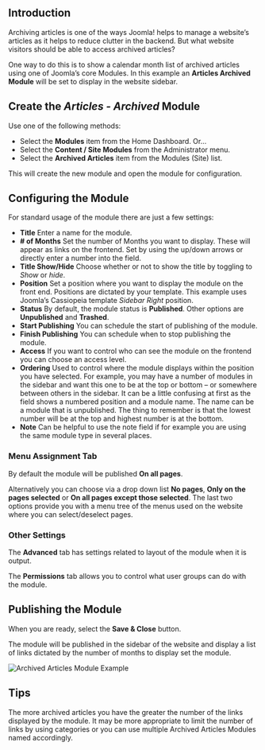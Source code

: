 <!-- Filename: J4.x:How_to_Show_a_Calendar_Month_List_of_Archived_Articles_Using_a_Module / Display title: Archived Articles -->

## Introduction

Archiving articles is one of the ways Joomla! helps to manage a website’s
articles as it helps to reduce clutter in the backend. But what website
visitors should be able to access archived articles?

One way to do this is to show a calendar month list of archived articles
using one of Joomla’s core Modules. In this example an **Articles Archived
Module** will be set to display in the website sidebar.

## Create the *Articles - Archived* Module

Use one of the following methods:
* Select the **Modules** item from the Home Dashboard. Or...
* Select the **Content / Site Modules** from the Administrator menu.
* Select the **Archived Articles** item from the Modules (Site) list.

This will create the new module and open the module for configuration.

## Configuring the Module

For standard usage of the module there are just a few settings:

- **Title** Enter a name for the module.
- **\# of Months** Set the number of Months you want to display. These
will appear as links on the frontend. Set by using the up/down arrows or
directly enter a number into the field.
- **Title Show/Hide** Choose whether or not to show the title by toggling to
*Show* or *hide*.
- **Position** Set a position where you want to display the module on the
front end. Positions are dictated by your template. This example uses Joomla’s
Cassiopeia template *Sidebar Right* position.
- **Status** By default, the module status is **Published**. Other options are
**Unpublished** and **Trashed**.
- **Start Publishing** You can schedule the start of publishing of the
module.
- **Finish Publishing** You can schedule when to stop publishing the
module.
- **Access** If you want to control who can see the module on the
frontend you can choose an access level.
- **Ordering** Used to control where the module displays within the
position you have selected. For example, you may have a number of
modules in the sidebar and want this one to be at the top or bottom – or
somewhere between others in the sidebar. It can be a little confusing at
first as the field shows a numbered position and a module name. The name
can be a module that is unpublished. The thing to remember is that the
lowest number will be at the top and highest number is at the bottom.
- **Note** Can be helpful to use the note field if for example you are
using the same module type in several places.

### Menu Assignment Tab

By default the module will be published **On all pages**.

Alternatively you can choose via a drop down list **No pages**, **Only
on the pages selected** or **On all pages except those selected**. The
last two options provide you with a menu tree of the menus used on the
website where you can select/deselect pages.

### Other Settings

The **Advanced** tab has settings related to layout of the module when it is
output.

The **Permissions** tab allows you to control what user groups can do with
the module.

## Publishing the Module

When you are ready, select the **Save & Close** button.

The module will be published in the sidebar of the website and display a
list of links dictated by the number of months to display set the module.

![Archived Articles Module Example](../../../en/images/modules/modules-archived-articles.png)

## Tips

The more archived articles you have the greater the number of the links
displayed by the module. It may be more appropriate to limit the number
of links by using categories or you can use multiple Archived Articles
Modules named accordingly.
